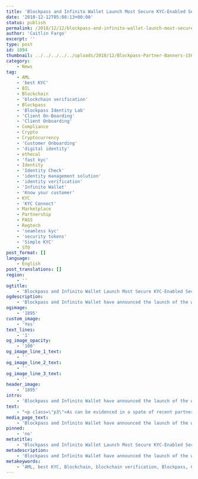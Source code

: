 ```yaml
---
title: 'Blockpass and Infinito Wallet Launch Most Secure KYC-Enabled Security Token Wallet'
date: '2018-12-12T05:08:13+00:00'
status: publish
permalink: /2018/12/12/blockpass-and-infinito-wallet-launch-most-secure-kyc-enabled-security-token-wallet
author: 'Caitlin Fargo'
excerpt: ''
type: post
id: 1894
thumbnail: ../../../../../uploads/2018/12/Blockpass-Partner-Banners-150x150.png
category:
    - News
tag:
    - AML
    - 'best KYC'
    - BIL
    - Blockchain
    - 'blockchain verification'
    - Blockpass
    - 'Blockpass Identity Lab'
    - 'Client On-Boarding'
    - 'Client Onboarding'
    - Compliance
    - Crypto
    - Cryptocurrency
    - 'Customer Onboarding'
    - 'digital identity'
    - ethecal
    - 'fast kyc'
    - Identity
    - 'Identity Check'
    - 'identity management solution'
    - 'identity verification'
    - 'Infinito Wallet'
    - 'Know your customer'
    - KYC
    - 'KYC Connect'
    - Marketplace
    - Partnership
    - PASS
    - Regtech
    - 'seamless kyc'
    - 'security tokens'
    - 'Simple KYC'
    - STO
post_format: []
language:
    - English
post_translations: []
region:
    - ''
ogtitle:
    - 'Blockpass and Infinito Wallet Launch Most Secure KYC-Enabled Security Token Wallet'
ogdescription:
    - 'Blockpass and Infinito Wallet have announced the launch of the world''s most secure and convenient KYC-enabled security token wallet, providing regulatory compliance while putting traders in full control of their security tokens. The wallet is an integration of the Blockpass KYC Connect solution and the world leading universal wallet.'
ogimage:
    - '1895'
custom_image:
    - 'Yes'
text_lines:
    - '1'
og_image_opacity:
    - '100'
og_image_line_1_text:
    - ''
og_image_line_2_text:
    - ''
og_image_line_3_text:
    - ''
header_image:
    - '1895'
intro:
    - 'Blockpass and Infinito Wallet have announced the launch of the world''s most secure and convenient KYC-enabled security token wallet, providing regulatory compliance while putting traders in full control of their security tokens. The wallet is an integration of the Blockpass KYC Connect solution and the world leading universal wallet.'
text:
    - "<p class=\"p3\">As can be evidenced in a spate of recent partnerships and developments, Blockpass believes that the future of decentralised trade - and therefore the future of all trade - lies in the exchange of <a href=\"https://www.blockpass.org/2019/05/25/what-is-a-security-token-and-a-security-token-offering/\">securities tokens</a>. <a href=\"https://www.infinitowallet.io/\">Infinito Wallet</a>, in its desire to provide the most versatile and innovative cryptocurrency wallet, is committed to supporting securities tokens as the upcoming innovation to transform markets. Through their partnership, Blockpass and Infinito Wallet will bring easy access to securities tokens and other Blockchain services as they enter into mainstream adoption.</p>\r\n<p class=\"p3\">Infinito Wallet is the world's leading universal mobile wallet, a single safe place for all types of major coins and tokens. Currently it supports BTC, ETH, ADA, EOS, NEO, ONT, LTC, BCH, ETC, DASH, DOGE, along with GAS, ONG and all tokens built on ERC20, NEP-5 and EOS with more to come based on the roadmap. Users can register to easily manage tokens that require KYC Profile with Infinito Wallet, and even apply to enjoy other blockchain services. Currently, Infinito Wallet has been downloaded by more than 300,000 users globally and has received positive reviews from the blockchain community. It can serve not just as the most powerful, secure universal wallet service for leading coins and tokens, but also a crypto wallet that offers many free rewards to users worldwide. Infinito App Square is a built-in DApp marketplace where users have seamless access to a wide range of innovative dApps and blockchain services.</p>\r\n<p class=\"p3\">Blockpass is a digital identity <a href=\"http://www.blockpass.org/kyc\">application</a> and service that brings control back to the user. Blockpass provides a streamlined and cost-effective user onboarding process for regulated industries and any kind of online service. From the Blockpass application, users can create, store, and manage a data-secure <a href=\"https://www.blockpass.org/digital-identity/\">digital identity</a> that can be used for an entire ecosystem of services or token purchase.</p>\r\n<p class=\"p3\">\"Today's announcement with identity system leader Blockpass is another solid step in building our authority in the security token space and consolidating our position as leader in the cryptocurrency wallet ecosystem. Partnering with Blockpass will allow Infinito Wallet users to store, send, receive and utilize their security token,\" said Jack Thang Nguyen, Project Director of Infinito Wallet.</p>\r\n<p class=\"p3\"><a href=\"https://www.linkedin.com/in/adamvaziri/\">Adam Vaziri</a>, CEO of Blockpass, said: \"Security tokens continue to be the focus of discussions for the cryptocurrency and blockchain ecosystems and we are committed to improving access to this promising technological development. Our longstanding partners, Infinito Wallet, were perfectly suited to work with us to provide this regulatory compliant solution which will give users control in such a vital area. We are excited to be at the forefront of the security token revolution.\"</p>\r\n<p class=\"p3\">Blockpass has announced a number of key collaborations recently, most notably with Edinburgh Napier University for the creation of the pioneering new blockchain research laboratory, the <a href=\"https://identity-lab.blockpass.org\">Blockpass Identity Lab</a>. With five fully funded Studentships and led by Professor Bill Buchanan, the Blockpass Identity Lab will focus on the creation of world-leading knowledge and innovation around citizen-focused systems which enshrine the right to privacy.</p>"
media_page_text:
    - 'Blockpass and Infinito Wallet have announced the launch of the world''s most secure and convenient KYC-enabled security token wallet, providing regulatory compliance while putting traders in full control of their security tokens. The wallet is an integration of the Blockpass KYC Connect solution and the world leading universal wallet.'
pinned:
    - 'no'
metatitle:
    - 'Blockpass and Infinito Wallet Launch Most Secure KYC-Enabled Security Token Wallet'
metadescription:
    - 'Blockpass and Infinito Wallet have announced the launch of the world''s most secure and convenient KYC-enabled security token wallet, providing regulatory compliance while putting traders in full control of their security tokens. The wallet is an integration of the Blockpass KYC Connect solution and the world leading universal wallet.'
metakeywords:
    - 'AML, best KYC, Blockchain, blockchain verification, Blockpass, Client On-Boarding, Client Onboarding, Compliance, Crypto, Cryptocurrency, Customer Onboarding, digital identity, ethecal, fast kyc, Identity, Identity Check, identity management solution, identity verification, Know your customer, KYC, KYC Connect, Marketplace, Partnership, PASS, Regtech, seamless kyc, security tokens, Simple KYC, STO, BIL, Blockpass Identity Lab, Infinito Wallet'
---
```

<!DOCTYPE html PUBLIC "-//W3C//DTD HTML 4.0 Transitional//EN" "http://www.w3.org/TR/REC-html40/loose.dtd">
<?xml encoding="UTF-8">
